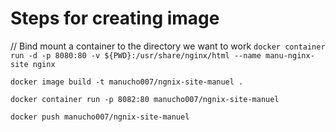 # Steps for creating image


// Bind mount a container to the directory we want to work
`docker container run -d -p 8080:80 -v ${PWD}:/usr/share/nginx/html --name manu-nginx-site nginx`

`docker image build -t manucho007/ngnix-site-manuel . `

`docker container run -p 8082:80 manucho007/ngnix-site-manuel`

`docker push manucho007/ngnix-site-manuel`